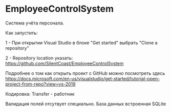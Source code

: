 # EmployeeControlSystem
Система учёта персонала.

Как запустить: 

 1 - При открытии Visual Studio в блоке  "Get started" выбрать "Clone a repository"
 
 2 - Repository location указать:  https://github.com/SilentCoast/EmployeeControlSystem
 
 Подробнее о том как открыть проект с GitHub можно посмотреть здесь https://docs.microsoft.com/en-us/visualstudio/get-started/tutorial-open-project-from-repo?view=vs-2019
 
 Кодировка: Transfer - работник

 Валидация полей отсутвует специально.
 База данных встроенная SQLite

